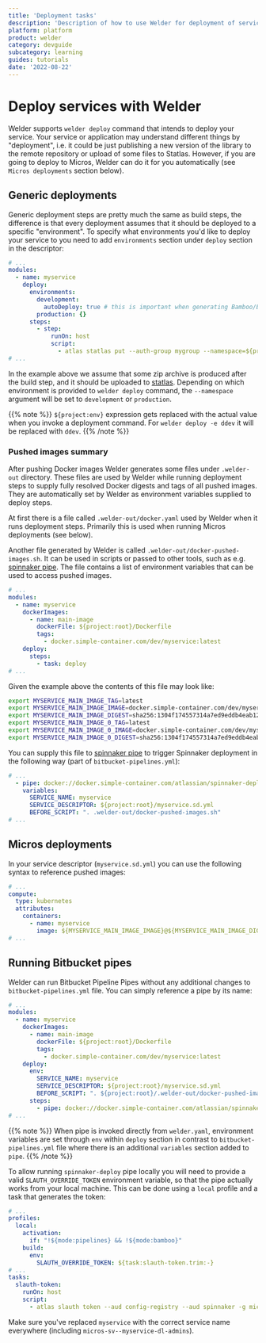 ```yaml
---
title: 'Deployment tasks'
description: 'Description of how to use Welder for deployment of services'
platform: platform
product: welder
category: devguide
subcategory: learning
guides: tutorials
date: '2022-08-22'
---
```


# Deploy services with Welder

Welder supports `welder deploy` command that intends to deploy your service. Your service or application
may understand different things by "deployment", i.e. it could be just publishing a new version of the library to 
the remote repository or upload of some files to Statlas. However, if you are going to deploy to Micros, Welder
can do it for you automatically (see `Micros deployments` section below).

## Generic deployments

Generic deployment steps are pretty much the same as build steps, the difference is that every deployment assumes that 
it should be deployed to a specific "environment". To specify what environments you'd like to deploy your service to
you need to add `environments` section under `deploy` section in the descriptor:

```yaml
# ...
modules:
  - name: myservice
    deploy:
      environments:
        development:
          autoDeploy: true # this is important when generating Bamboo/BBP configuration to allow automatic deployment
        production: {}
      steps:
        - step:
            runOn: host
            script:
              - atlas statlas put --auth-group mygroup --namespace=${project:env} -f ${project:root}/myservice.zip
# ...
```
In the example above we assume that some zip archive is produced after the build step, and it should be uploaded to
[statlas](/platform/statlas/). Depending on which environment is provided to `welder deploy` command, the
`--namespace` argument will be set to `development` or `production`.

{{% note %}}
`${project:env}` expression gets replaced with the actual value when you invoke a deployment command. For
`welder deploy -e ddev` it will be replaced with `ddev`.
{{% /note %}}

### Pushed images summary

After pushing Docker images Welder generates some files under `.welder-out` directory. These files are used
by Welder while running deployment steps to supply fully resolved Docker digests and tags of all pushed images. 
They are automatically set by Welder as environment variables supplied to deploy steps. 

At first there is a file called `.welder-out/docker.yaml` used by Welder when it runs deployment steps. 
Primarily this is used when running Micros deployments (see below). 

Another file generated by Welder is called `.welder-out/docker-pushed-images.sh`. It can be used in scripts or
passed to other tools, such as e.g. [spinnaker pipe](/platform/spinnaker/default-pipelines/getting-started/#option-2--bitbucket-pipelines-pipe).
The file contains a list of environment variables that can be used to access pushed images. 

```yaml
# ...
modules:
  - name: myservice
    dockerImages:
      - name: main-image
        dockerFile: ${project:root}/Dockerfile
        tags:
          - docker.simple-container.com/dev/myservice:latest
    deploy:
      steps:
        - task: deploy
# ...
```
Given the example above the contents of this file may look like:

```bash
export MYSERVICE_MAIN_IMAGE_TAG=latest
export MYSERVICE_MAIN_IMAGE_IMAGE=docker.simple-container.com/dev/myservice
export MYSERVICE_MAIN_IMAGE_DIGEST=sha256:1304f174557314a7ed9eddb4eab12fed12cb0cd9809e4c28f29af86979a3c870
export MYSERVICE_MAIN_IMAGE_0_TAG=latest
export MYSERVICE_MAIN_IMAGE_0_IMAGE=docker.simple-container.com/dev/myservice
export MYSERVICE_MAIN_IMAGE_0_DIGEST=sha256:1304f174557314a7ed9eddb4eab12fed12cb0cd9809e4c28f29af86979a3c870
```

You can supply this file to [spinnaker pipe](/platform/spinnaker/default-pipelines/getting-started/#option-2--bitbucket-pipelines-pipe)
to trigger Spinnaker deployment in the following way (part of `bitbucket-pipelines.yml`):

```yaml
# ...
  - pipe: docker://docker.simple-container.com/atlassian/spinnaker-deploy:latest
    variables:
      SERVICE_NAME: myservice
      SERVICE_DESCRIPTOR: ${project:root}/myservice.sd.yml
      BEFORE_SCRIPT: ". .welder-out/docker-pushed-images.sh"
# ...
```

## Micros deployments

In your service descriptor (`myservice.sd.yml`) you can use the following syntax to reference pushed images:

```yaml
# ...
compute:
  type: kubernetes
  attributes:
    containers:
      - name: myservice
        image: ${MYSERVICE_MAIN_IMAGE_IMAGE}@${MYSERVICE_MAIN_IMAGE_DIGEST}
# ...
```

## Running Bitbucket pipes

Welder can run Bitbucket Pipeline Pipes without any additional changes to `bitbucket-pipelines.yml` file. You
can simply reference a pipe by its name:

```yaml
# ...
modules:
  - name: myservice
    dockerImages:
      - name: main-image
        dockerFile: ${project:root}/Dockerfile
        tags:
          - docker.simple-container.com/dev/myservice:latest
    deploy:
      env:
        SERVICE_NAME: myservice
        SERVICE_DESCRIPTOR: ${project:root}/myservice.sd.yml
        BEFORE_SCRIPT: ". ${project:root}/.welder-out/docker-pushed-images.sh"
      steps:
        - pipe: docker://docker.simple-container.com/atlassian/spinnaker-deploy:latest
# ...
```

{{% note %}}
When pipe is invoked directly from `welder.yaml`, environment variables are set through `env` within `deploy` 
section in contrast to `bitbucket-pipelines.yml` file where there is an additional `variables` section added to `pipe`.
{{% /note %}}

To allow running `spinnaker-deploy` pipe locally you will need to provide a valid `SLAUTH_OVERRIDE_TOKEN` environment
variable, so that the pipe actually works from your local machine. This can be done using a `local` profile and a task
that generates the token:

```yaml
# ...
profiles:
  local:
    activation:
      if: "!${mode:pipelines} && !${mode:bamboo}"
    build:
      env:
        SLAUTH_OVERRIDE_TOKEN: ${task:slauth-token.trim:-}
# ...
tasks:
  slauth-token:
    runOn: host
    script:
      - atlas slauth token --aud config-registry --aud spinnaker -g micros-sv--myservice-dl-admins -o jwt
```

Make sure you've replaced `myservice` with the correct service name everywhere (including `micros-sv--myservice-dl-admins`).